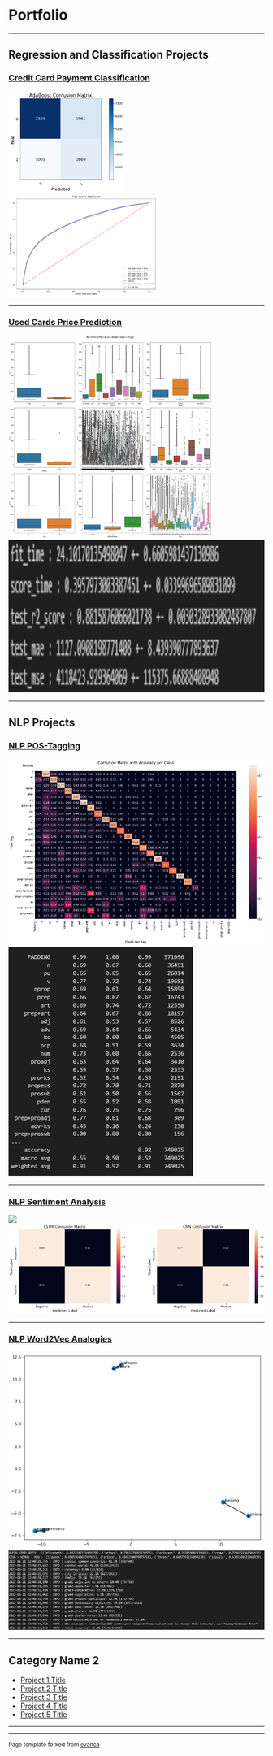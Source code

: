 # Portfolio

---

## Regression and Classification Projects

### [Credit Card Payment Classification](/credit-card-classification)
<p float="left">
    <img src="images/credit-card-cm-ada.png" height="200"/>
    <img src="images/credit-card-roc-ada.png" height="200"/>
</p>

---

### [Used Cards Price Prediction](/used-cars-price-prediction)
<img src="images/used_car_prices_eda.png" width="400" height="400"/>
<img src="images/used_car_prices_model_results.png" width="600" height="300"/>

---

## NLP Projects

### [NLP POS-Tagging](/pos-tagging)
<img src="images/pos-tagging-cm.png"/>
<img src="images/pos-tagging-results.png"/>

---

### [NLP Sentiment Analysis](/sentiment-analysis)
<img src="images/sentiment_analysis_confusion_lstm.png"/>
<img src="images/sentiment_analysis_confusion_matrices.png"/>

---

### [NLP Word2Vec Analogies](/analogies)
<img src="images/word2vec.png"/>
<img src="images/word-similarities.png"/>

---

## Category Name 2

- [Project 1 Title](http://example.com/)
- [Project 2 Title](http://example.com/)
- [Project 3 Title](http://example.com/)
- [Project 4 Title](http://example.com/)
- [Project 5 Title](http://example.com/)

---




---
<p style="font-size:11px">Page template forked from <a href="https://github.com/evanca/quick-portfolio">evanca</a></p>
<!-- Remove above link if you don't want to attibute -->

